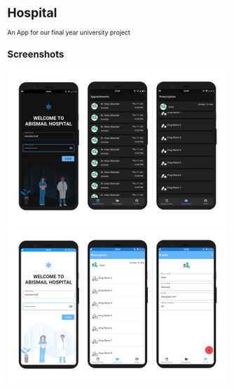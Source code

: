 # Hospital

An App for our final year university project 

## Screenshots

<div style="text-align:center">
    <img src="screenshots/Dark.png"/>
    <img src="screenshots/Light.png"/>
</div>